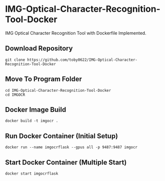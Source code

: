 # IMG-Optical-Character-Recognition-Tool-Docker

IMG Optical Character Recognition Tool with Dockerfile Implemented.

## Download Repository

```
git clone https://github.com/toby0622/IMG-Optical-Character-Recognition-Tool-Docker
```

## Move To Program Folder

```
cd IMG-Optical-Character-Recognition-Tool-Docker
cd IMGOCR
```

## Docker Image Build

```
docker build -t imgocr .
```

## Run Docker Container (Initial Setup)

```
docker run --name imgocrflask --gpus all -p 9487:9487 imgocr
```

## Start Docker Container (Multiple Start)

```
docker start imgocrflask
```
